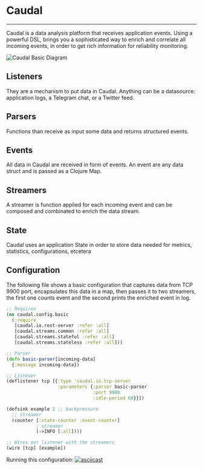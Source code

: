 # Caudal
---

Caudal is a data analysis platform that receives application events. Using a powerful DSL, brings you a sophisticated way to enrich and correlate all incoming events, in order to get rich information for reliability monitoring.

![Caudal Basic Diagram](https://fgerard.github.io/caudal.docs/docs/diagram-basic.svg)

## Listeners
They are a mechanism to put data in Caudal. Anything can be a datasource: application logs, a Telegram chat, or a Twitter feed.
## Parsers
Functions than receive as input some data and returns structured events. 

## Events
All data in Caudal are received in form of events. An event are any data struct and is passed as a Clojure Map.

## Streamers
A streamer is function applied  for each incoming event and can be composed and combinated to enrich the data stream.

## State
Caudal uses an application State in order to store data needed for metrics, statistics, configurations, etcetera

## Configuration
The following file shows a basic configuration that captures data from TCP 9900 port, encapsulates this data in a map, then passes it to two streamers, the first one counts event and the second prints the enriched event in log.

```clojure config/basic-config.clj
;; Requires
(ns caudal.config.basic
  (:require
   [caudal.io.rest-server :refer :all]
   [caudal.streams.common :refer :all]
   [caudal.streams.stateful :refer :all]
   [caudal.streams.stateless :refer :all]))

;; Parser
(defn basic-parser[incoming-data]
  {:message incoming-data})

;; Listener
(deflistener tcp [{:type 'caudal.io.tcp-server
                   :parameters {:parser basic-parser
                                :port 9900
                                :idle-period 60}}])

(defsink example 1 ;; backpressure
  ;; streamer
  (counter [:state-counter :event-counter]
           ; streamer
           (->INFO [:all])))

;; Wires our listener with the streamers
(wire [tcp] [example])
```

Running this configuration:
[![asciicast](https://asciinema.org/a/205955.png)](https://asciinema.org/a/205955)

